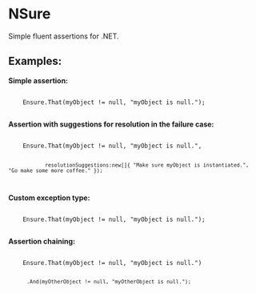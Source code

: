 NSure
=====

Simple fluent assertions for .NET.

Examples:
--------
**Simple assertion:**

<code>
	Ensure.That(myObject != null, "myObject is null.");
	
</code>

**Assertion with suggestions for resolution in the failure case:**

<code>
	Ensure.That(myObject != null, "myObject is null.", 
				
				resolutionSuggestions:new[]{ "Make sure myObject is instantiated.", "Go make some more coffee." });
				
</code>

**Custom exception type:**

<code>
	Ensure.That<MyCustomException>(myObject != null, "myObject is null.");
	
</code>

**Assertion chaining:**

<code>
	Ensure.That<MyCustomException>(myObject != null, "myObject is null.")

		  .And(myOtherObject != null, "myOtherObject is null.");
	
</code>
